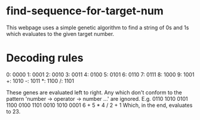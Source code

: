 # find-sequence-for-target-num
This webpage uses a simple genetic algorithm to find a string of 0s and 1s which evaluates to the given target number. 


<h1>Decoding rules</h1>
0:         0000
1:         0001
2:         0010
3:         0011
4:         0100
5:         0101
6:         0110
7:         0111
8:         1000
9:         1001
+:         1010
-:         1011
*:         1100
/:         1101

These genes are evaluated left to right. Any which don't conform to the pattern 'number -> operator -> number ...' are ignored.
E.g.
0110 1010 0101 1100 0100 1101 0010 1010 0001
6        +        5        *        4         /        2        +       1
Which, in the end, evaluates to 23.
